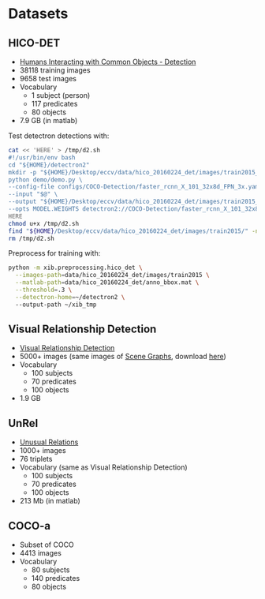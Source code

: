 # Datasets

## HICO-DET
- [Humans Interacting with Common Objects - Detection](http://www-personal.umich.edu/~ywchao/hico/)
- 38118 training images
- 9658 test images
- Vocabulary
  - 1 subject (person)
  - 117 predicates
  - 80 objects
- 7.9 GB (in matlab)

Test detectron detections with:
```bash
cat << 'HERE' > /tmp/d2.sh
#!/usr/bin/env bash
cd "${HOME}/detectron2"
mkdir -p "${HOME}/Desktop/eccv/data/hico_20160224_det/images/train2015_bb/"
python demo/demo.py \
--config-file configs/COCO-Detection/faster_rcnn_X_101_32x8d_FPN_3x.yaml \
--input "$@" \
--output "${HOME}/Desktop/eccv/data/hico_20160224_det/images/train2015_bb/" \
--opts MODEL.WEIGHTS detectron2://COCO-Detection/faster_rcnn_X_101_32x8d_FPN_3x/139173657/model_final_68b088.pkl
HERE
chmod u+x /tmp/d2.sh
find "${HOME}/Desktop/eccv/data/hico_20160224_det/images/train2015/" -name '*.jpg' -exec /tmp/d2.sh {} +
rm /tmp/d2.sh
```

Preprocess for training with:
```bash
python -m xib.preprocessing.hico_det \
  --images-path=data/hico_20160224_det/images/train2015 \
  --matlab-path=data/hico_20160224_det/anno_bbox.mat \
  --threshold=.3 \
  --detectron-home=~/detectron2 \ 
  --output-path ~/xib_tmp
```

## Visual Relationship Detection
- [Visual Relationship Detection](https://cs.stanford.edu/people/ranjaykrishna/vrd/)
- 5000+ images (same images of [Scene Graphs](https://cs.stanford.edu/~danfei/scene-graph/), download [here](http://imagenet.stanford.edu/internal/jcjohns/scene_graphs/sg_dataset.zip))
- Vocabulary
  - 100 subjects
  - 70 predicates
  - 100 objects
- 1.9 GB

## UnRel
- [Unusual Relations](https://www.di.ens.fr/willow/research/unrel/)
- 1000+ images
- 76 triplets
- Vocabulary (same as Visual Relationship Detection)
  - 100 subjects
  - 70 predicates
  - 100 objects
- 213 Mb (in matlab)

## COCO-a
- Subset of COCO
- 4413 images
- Vocabulary
  - 80 subjects
  - 140 predicates
  - 80 objects